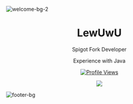 ![welcome-bg-2](https://user-images.githubusercontent.com/50290580/124369381-11ed1800-dc74-11eb-90a9-2ff2073c3b97.jpg)

<h1 align="center">LewUwU</h1>

<p align="center">Spigot Fork Developer</p>
<p align="center">Experience with Java</p>

<a href="https://github.com/LewUwU">
  <p align="center">
    <img src="https://komarev.com/ghpvc/?username=LewUwU" alt="Profile Views">
  </p>
</a>

<p align="center">
  <img src="https://github-readme-stats.vercel.app/api?username=LewUwU&show_icons=true&theme=radical" />
</p>

![footer-bg](https://user-images.githubusercontent.com/50290580/124369382-144f7200-dc74-11eb-807a-f10a7a502dd9.jpg)
